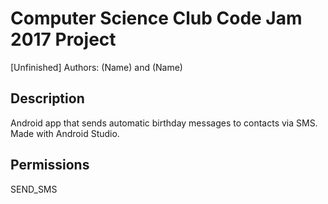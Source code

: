 # Computer Science Club Code Jam 2017 Project

[Unfinished]
Authors: (Name) and (Name)

## Description

Android app that sends automatic birthday messages to contacts via SMS. Made with Android Studio.

## Permissions

SEND_SMS
